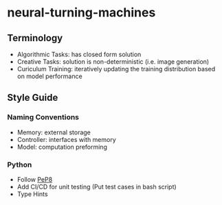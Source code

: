 # neural-turning-machines

## Terminology
- Algorithmic Tasks: has closed form solution
- Creative Tasks: solution is non-deterministic (i.e. image generation)
- Curiculum Training: iteratively updating the training distribution based on model performance

## Style Guide
### Naming Conventions
- Memory: external storage
- Controller: interfaces with memory
- Model: computation preforming

### Python
- Follow [PeP8](https://peps.python.org/pep-0008/)
- Add CI/CD for unit testing (Put test cases in bash script)
- Type Hints
